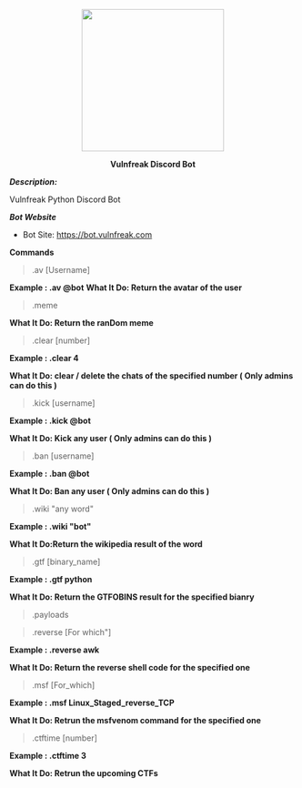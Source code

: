 <p align="center"><img src="https://vulnfreak.com/images/bot.png" width="250"></p>
<p align="center"><strong>Vulnfreak Discord Bot</strong></p>


***Description:***

Vulnfreak Python Discord Bot

***Bot Website***

- Bot Site: https://bot.vulnfreak.com


**Commands**

>.av [Username]

**Example : .av @bot**
**What It Do: Return the avatar of the user**

>.meme

**What It Do: Return the ranDom meme**

>.clear [number]

**Example : .clear 4**

**What It Do: clear / delete the chats of the specified number ( Only admins can do this )**

>.kick [username]

**Example : .kick @bot**

**What It Do: Kick any user ( Only admins can do this )**

>.ban [username]

**Example : .ban @bot**

**What It Do: Ban any user ( Only admins can do this )**

>.wiki "any word"

**Example : .wiki "bot"**

**What It Do:Return the wikipedia result of the word**

>.gtf [binary_name]

**Example : .gtf python**

**What It Do: Return the GTFOBINS result for the specified bianry**

>.payloads 

>.reverse [For which"]

**Example : .reverse awk**

**What It Do: Return the reverse shell code for the specified one**

>.msf [For_which]

**Example : .msf Linux_Staged_reverse_TCP**

**What It Do: Retrun the msfvenom command for the specified one**

>.ctftime [number]

**Example : .ctftime 3**

**What It Do: Retrun the upcoming CTFs**